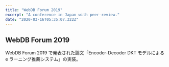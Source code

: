 ```yaml
---
title: "WebDB Forum 2019"
excerpt: "A conference in Japan with peer-review."
date: "2020-03-16T05:35:07.322Z"
---
```


## WebDB Forum 2019

WebDB Forum 2019 で発表された論文「Encoder-Decoder DKT モデルによる e ラーニング推薦システム」の実装。
